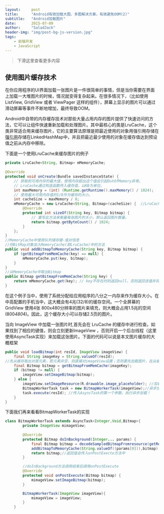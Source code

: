 ```yaml
---
layout:     post
title:      "Android有效加载大图、多图解决方案，有效避免OOM(2)"
subtitle:   "Android加载图片"
date:       2015-07-09
author:     "SaladJack"
header-img: "img/post-bg-js-version.jpg"
tags:
    - 前端开发
    - JavaScript
---
```



> 下滑这里查看更多内容

## 使用图片缓存技术
在你应用程序的UI界面加载一张图片是一件很简单的事情，但是当你需要在界面上加载一大堆图片的时候，情况就变得复杂起来。在很多情况下，（比如使用ListView, GridView 或者 ViewPager 这样的组件），屏幕上显示的图片可以通过滑动屏幕等事件不断地增加，最终导致OOM。


Android中自带的内存缓存技术对那些大量占用内存的图片提供了快速访问的方法，它可以让组件快速重新加载和处理图片。其中最核心的类是LruCache，这个类非常适合用来缓存图片，它的主要算法原理是把最近使用的对象用强引用存储在[强引用](http://blog.csdn.net/mazhimazh/article/details/19752475)存储在LinkedHashMap中，并且把最近最少使用的对象在缓存值达到预设值之前从内存中移除。

下面是一个使用LruCache来缓存图片的例子



```java
private LruCache<String, Bitmap> mMemoryCache;  
  
@Override  
protected void onCreate(Bundle savedInstanceState) {  
    // 获取到可用内存的最大值，使用内存超出这个值会引起OutOfMemory异常。  
    // LruCache通过构造函数传入缓存值，以KB为单位。  
    int maxMemory = (int) (Runtime.getRuntime().maxMemory() / 1024);  
    // 使用最大可用内存值的1/8作为缓存的大小。  
    int cacheSize = maxMemory / 8;  
    mMemoryCache = new LruCache<String, Bitmap>(cacheSize) {  //LruCache的泛型为键-值对
        @Override  
        protected int sizeOf(String key, Bitmap bitmap) {  
            // 重写此方法来衡量每张图片的大小，默认返回图片数量。  
            return bitmap.getByteCount() / 1024;  
        }  
    };  
}  
//MemoryCache中使用队列储存键-值对信息
//将BitMap对象加入MemoryCache(即LruCache)中的方法
public void addBitmapToMemoryCache(String key, Bitmap bitmap) {  
    if (getBitmapFromMemCache(key) == null) {  
        mMemoryCache.put(key, bitmap);  
    }  
}  
//从MemoryCache中取出Bitmap  
public Bitmap getBitmapFromMemCache(String key) {  
    return mMemoryCache.get(key); // key不存在时则返回null，否则返回该值并将该键-值对放于对首
}  
```

在这个例子当中，使用了系统分配给应用程序的八分之一内存来作为缓存大小。在中高配置的手机当中，这大概会有4兆(32/8)的缓存空间。一个全屏幕的 GridView 使用4张 800x480分辨率的图片来填充，则大概会占用1.5兆的空间(800*480*4)。因此，这个缓存大小可以存储2.5页的图片。

当向 ImageView 中加载一张图片时,首先会在 LruCache 的缓存中进行检查。如果找到了相应的键值，则会立刻更新ImageView ，否则开启一个后台线程（这里使用AsyncTask实现）来加载这张图片。下面的代码可以说是本文图片缓存的大概框架

```java
public void loadBitmap(int resId, ImageView imageView) {  
    final String imageKey = String.valueOf(resId);  
//先从缓存取出对首元素，若元素非空，则直接对imageView设置；否则要先加载图片，在从缓存中读取
    final Bitmap bitmap = getBitmapFromMemCache(imageKey);  
    if (bitmap != null) {  
        imageView.setImageBitmap(bitmap);  
    } else {  
        imageView.setImageResource(R.drawable.image_placeholder); //加载前的默认图片 
        BitmapWorkerTask task = new BitmapWorkerTask(imageView);//异步加载实现在后台加载图片，从而避免OOM  
        task.execute(resId); //传入AsyncTask的第一个参数，执行异步加载！ 
    }  
}  
```

下面我们再来看看BitmapWorkerTask的实现

```java
class BitmapWorkerTask extends AsyncTask<Integer,Void,Bitmap>{
        private ImageView mimageView;
        
        @Override
        protected Bitmap doInBackground(Integer... params) {
            final Bitmap bitmap = decodeSampledBitmapFromresource(getResources(),params[0],100,100);//压缩
            addBitmapToMemoryCache(String.valueOf((params[0])),bitmap);//加入缓存
            return bitmap;//返回值会传入onPostExecte方法中
        }

        //doInBackground方法调用结束后调用onPostExecute
        @Override
        protected void onPostExecute(Bitmap bitmap) {
            mimageView.setImageBitmap(bitmap);
        }

        BitmapWorkerTask(ImageView imageView){
            mimageView = imageView;
        }
    }
```
